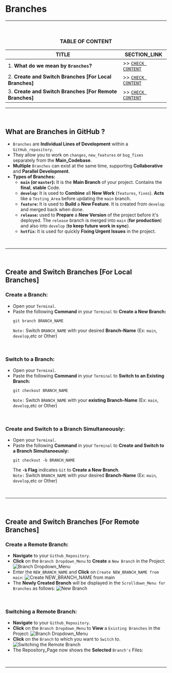 # Branches
---
<br>
<div align="center">
 
### TABLE OF CONTENT
 
| TITLE                                                                                                          | SECTION_LINK                                                                                  |
|----------------------------------------------------------------------------------------------------------------|-----------------------------------------------------------------------------------------------|
| 1.  **What do we mean by `Branches`?**                                                                         | >> [` CHECK CONTENT `](#what-are-branches-in-github-)                                         |
| 2.  **Create and Switch Branches [For Local Branches]**                                                        | >> [` CHECK CONTENT `](#create-and-switch-branches-for-local-branches)                        |
| 3.  **Create and Switch Branches [For Remote Branches]**                                                       | >> [` CHECK CONTENT `](#create-and-switch-branches-for-remote-branches)                       |
</div>

---
<br>

## What are Branches in GitHub ?
- `Branches` are **Individual Lines of Development** within a `GitHub_repository`.
- They allow you to work on `changes`, `new_features` or `bug_fixes` separately from the **Main_Codebase**.
- **Multiple** `Branches` can exist at the same time, supporting **Collaborative** and **Parallel Development**.
- **Types of Branches:**
  - **`main` (or `master`):** It is the **Main Branch** of your project. Contains the **final**, **stable** Code.
  - **`develop`:** It is used to **Combine** all **New Work** (`features`, `fixes`). **Acts** like a `Testing_Area` before updating the `main` branch.
  - **`feature`:** It is used to **Build** a **New Feature**. It is created from `develop` and merged back when done.
  - **`release`:** used to **Prepare** a **New Version** of the project before it's deployed. The `release` branch is merged into `main` (**for production**) and also into `develop` (**to keep future work in sync**).
  - **`hotfix`:** It is used for quickly **Fixing Urgent Issues** in the project.
<br>

---
<br>

## Create and Switch Branches [For Local Branches]
### Create a Branch:
- Open your `Terminal`.
- Paste the following **Command** in your `Terminal` to **Create a New Branch:**
  ```
  git branch BRANCH_NAME
  ```
  `Note:` Switch `BRANCH_NAME` with your desired **Branch-Name** (Ex: `main`, `develop`,etc or Other)
<br>

### Switch to a Branch:
- Open your `Terminal`.
- Paste the following **Command** in your `Terminal` to **Switch to an Existing Branch:**
  ```
  git checkout BRANCH_NAME
  ```
  `Note:` Switch `BRANCH_NAME` with your **existing Branch-Name** (Ex: `main`, `develop`,etc or Other)
<br>

###  Create and Switch to a Branch Simultaneously:
- Open your `Terminal`.
- Paste the following **Command** in your `Terminal` to **Create and Switch to a Branch Simultanoeusly:**
  ```
  git checkout -b BRANCH_NAME
  ```
  The **`-b` Flag** indicates `Git` to **Create a New Branch**.<br>
  `Note:` Switch `BRANCH_NAME` with your desired **Branch-Name** (Ex: `main`, `develop`,etc or Other)  
<br>

---
<br>

## Create and Switch Branches [For Remote Branches]
### Create a Remote Branch:
- **Navigate** to your `Github_Repository`.
- **Click** on the `Branch Dropdown_Menu` to **Create** a `New Branch` in the Project:
  ![Branch Dropdown_Menu](https://github.com/user-attachments/assets/7910d3ca-1aa1-4a80-aa0d-c9aab3212865)<br> 
- Enter the `NEW_BRANCH_NAME` and **Click** on `Create NEW_BRANCH_NAME from main`:
  ![Create NEW_BRANCH_NAME from main](https://github.com/user-attachments/assets/745925ff-9303-4f09-8fcb-e7b9cc09402f)<br>
- The **Newly Created Branch** will be displayed in the `Scrolldown_Menu for Branches` as follows:
  ![New Branch](https://github.com/user-attachments/assets/95211ee7-ae29-47c7-8131-3759b838c282)<br>  
<br>

### Switching a Remote Branch:
- **Navigate** to your `Github_Repository`.
- **Click** on the `Branch Dropdown_Menu` to **View** a `Existing Branches` in the Project:
  ![Branch Dropdown_Menu](https://github.com/user-attachments/assets/7910d3ca-1aa1-4a80-aa0d-c9aab3212865)<br>
- **Click** on the `Branch` to which you want to `Switch` to.
  ![Switching the Remote Branch](https://github.com/user-attachments/assets/6cfa19db-267e-4f38-bbbf-b0043b1bb14c)<br>
- The Repository_Page now shows the **Selected** `Branch's` Files:
<br>

---
<br>
